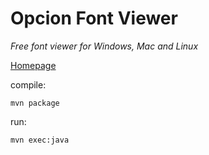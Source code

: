 # Opcion Font Viewer

_Free font viewer for Windows, Mac and Linux_

[Homepage](http://opcion.sourceforge.net)

compile:

    mvn package

run:

    mvn exec:java
